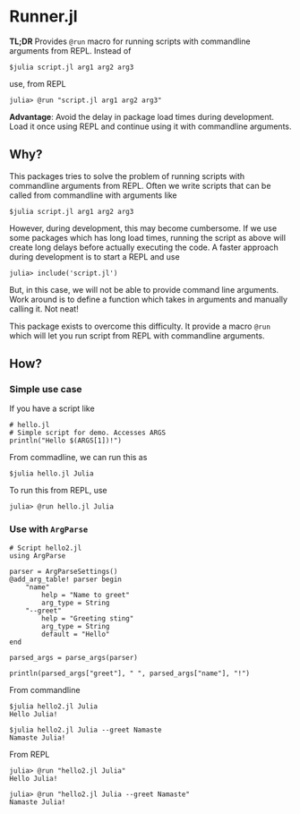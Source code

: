 # Runner.jl

**TL;DR** Provides `@run` macro for running scripts with commandline arguments from REPL.
Instead of
````
$julia script.jl arg1 arg2 arg3
````
use, from REPL
```
julia> @run "script.jl arg1 arg2 arg3"
```

**Advantage**: Avoid the delay in package load times during development. Load it once using REPL and continue using it with commandline arguments.

## Why?
This packages tries to solve the problem of running scripts with commandline arguments from REPL. Often we write scripts that can be called from commandline with arguments like
```
$julia script.jl arg1 arg2 arg3
```
However, during development, this may become cumbersome. If we use some packages which has long load times, running the script as above will create long delays before actually executing the code. A faster approach during development is to start a REPL and use
```
julia> include('script.jl')
```
But, in this case, we will not be able to provide command line arguments. Work around is to define a function which takes in arguments and manually calling it. Not neat!

This package exists to overcome this difficulty. It provide a macro `@run` which will let you run script from REPL with commandline arguments.

## How?
### Simple use case
If you have a script like
```
# hello.jl
# Simple script for demo. Accesses ARGS
println("Hello $(ARGS[1])!")
```
From commadline, we can run this as
```
$julia hello.jl Julia
```
To run this from REPL, use
```
julia> @run hello.jl Julia
```

### Use with `ArgParse`
```
# Script hello2.jl
using ArgParse

parser = ArgParseSettings()
@add_arg_table! parser begin
    "name"
	    help = "Name to greet"
  	    arg_type = String
    "--greet"
        help = "Greeting sting"
        arg_type = String
        default = "Hello"
end

parsed_args = parse_args(parser)

println(parsed_args["greet"], " ", parsed_args["name"], "!")
```
From commandline
```
$julia hello2.jl Julia
Hello Julia!

$julia hello2.jl Julia --greet Namaste
Namaste Julia!
```
From REPL
```
julia> @run "hello2.jl Julia"
Hello Julia!

julia> @run "hello2.jl Julia --greet Namaste"
Namaste Julia!
```